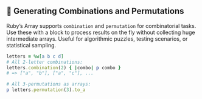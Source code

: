 ## 🔀 Generating Combinations and Permutations

Ruby’s Array supports `combination` and `permutation` for combinatorial tasks. Use these with a block to process results on the fly without collecting huge intermediate arrays. Useful for algorithmic puzzles, testing scenarios, or statistical sampling.

```ruby
letters = %w[a b c d]
# All 2-letter combinations:
letters.combination(2) { |combo| p combo }
# => ["a", "b"], ["a", "c"], ...

# All 3-permutations as arrays:
p letters.permutation(3).to_a
```